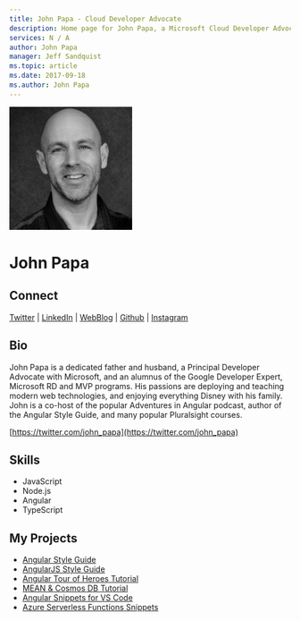 ```yaml
---
title: John Papa - Cloud Developer Advocate
description: Home page for John Papa, a Microsoft Cloud Developer Advocate
services: N / A
author: John Papa
manager: Jeff Sandquist
ms.topic: article
ms.date: 2017-09-18
ms.author: John Papa
---
```


![Image of John Papa](media/profiles/john-papa.png)

# John Papa


## Connect
[Twitter](https://twitter.com/john_papa) | [LinkedIn](https://linkedin.com/in/papajohn) | [WebBlog](https://johnpapa.net) | [Github](https://github.com/johnpapa) | [Instagram](https://www.instagram.com/thejohnpapa)

## Bio

John Papa is a dedicated father and husband, a Principal Developer Advocate with Microsoft, and an alumnus of the Google Developer Expert, Microsoft RD and MVP programs. His passions are deploying and teaching modern web technologies, and enjoying everything Disney with his family. John is a co-host of the popular Adventures in Angular podcast, author of the Angular Style Guide, and many popular Pluralsight courses.

[https://twitter.com/john_papa](https://twitter.com/john_papa) 

## Skills

* JavaScript
* Node.js
* Angular
* TypeScript

## My Projects

* [Angular Style Guide](https://angular.io/guide/styleguide)
* [AngularJS Style Guide](http://jpapa.me/a1styleguide)
* [Angular Tour of Heroes Tutorial](http://jpapa.me/angulartoh)
* [MEAN & Cosmos DB Tutorial](https://docs.microsoft.com/en-us/azure/cosmos-db/tutorial-develop-mongodb-nodejs)
* [Angular Snippets for VS Code](http://jpapa.me/asnippets)
* [Azure Serverless Functions Snippets](http://jpapa.me/serverlessfunc)


